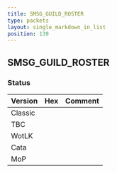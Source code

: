 ```yaml
---
title: SMSG_GUILD_ROSTER
type: packets
layout: single_markdown_in_list
position: 139
---
```


## SMSG_GUILD_ROSTER

### Status

Version | Hex | Comment
---------- | ---------- | ---------- 
Classic |  |  
TBC |  |  
WotLK |  |  
Cata |  |  
MoP |  |  